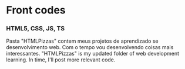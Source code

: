 # Front codes
### HTML5, CSS, JS, TS
Pasta "HTMLPizzas" contem meus projetos de aprendizado se desenvolvimento web.
Com o tempo vou desenvolvendo coisas mais interessantes.
 "HTMLPizzas" is my updated folder of web development learning. In time, I'll post more relevant code. 
